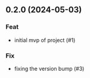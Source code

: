 ## 0.2.0 (2024-05-03)

### Feat

- initial mvp of project (#1)

### Fix

- fixing the version bump (#3)
